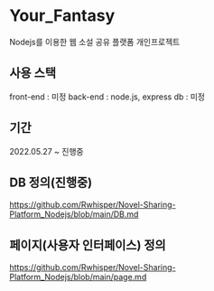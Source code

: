 # Your_Fantasy

Nodejs를 이용한 웹 소설 공유 플랫폼 개인프로젝트

## 사용 스택
front-end : 미정
back-end : node.js, express
db : 미정

## 기간 
2022.05.27 ~ 진행중

## DB 정의(진행중)
https://github.com/Rwhisper/Novel-Sharing-Platform_Nodejs/blob/main/DB.md

## 페이지(사용자 인터페이스) 정의
https://github.com/Rwhisper/Novel-Sharing-Platform_Nodejs/blob/main/page.md

